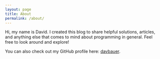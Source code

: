 ```yaml
---
layout: page
title: About
permalink: /about/
---
```


Hi, my name is David. I created this blog to share helpful solutions, articles, and anything else that comes to mind about programming in general. Feel free to look around and explore!

You can also check out my GitHub profile here: [davbauer](https://github.com/davbauer).
